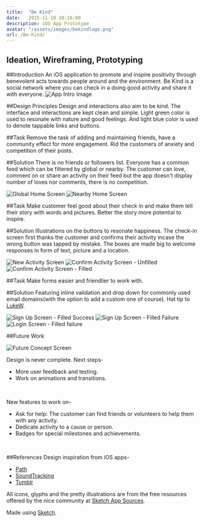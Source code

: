 ```yaml
---
title:  "Be Kind"
date:   2015-11-10 10:18:00
description: iOS App Prototype
avatar: "/assets/images/bekindlogo.png"
url: /Be-Kind/
---
```

<h2 class="headline">Ideation, Wireframing, Prototyping</h2>

##Introduction
An iOS application to promote and inspire positivity through benevolent acts towards people around and the environment. Be Kind is a social network where you can check in a doing good activity and share it with everyone.
<img class="displayed" src="/assets/images/Be Kind/appintro.png" alt="App Intro Image">

##Design Principles 
Design and interactions also aim to be kind. The interface and interactions are kept clean and simple. Light green color is used to resonate with nature and good feelings. And light blue color is used to denote tappable links and buttons.

##Task
Remove the task of adding and maintaining friends, have a community effect for more engagement. Rid the customers of anxiety and competition of their posts.

##Solution
There is no friends or followers list. Everyone has a common feed which can be filtered by global or nearby. The customer can love, comment on or share an activity on their feed but the app doesn't display number of loves nor comments, there is no competition. 

<img class="displayed" src="/assets/images/Be Kind/homeglobal.png" alt="Global Home Screen">

<img class="displayed" src="/assets/images/Be Kind/homenearby.png" alt="Nearby Home Screen">

##Task
Make customer feel good about their check in and make them tell their story with words and pictures. Better the story more potential to inspire.

##Solution
Illustrations on the buttons to resonate happiness. The check-in screen first thanks the customer and confirms their activity incase the wrong button was tapped by mistake. The boxes are made big to welcome responses in form of text, picture and a location.

<img class="displayed" src="/assets/images/Be Kind/newactivity.png" alt="New Activity Screen">

<img class="displayed" src="/assets/images/Be Kind/confirmtree.png" alt="Confirm Activity Screen - Unfilled">

<img class="displayed" src="/assets/images/Be Kind/confirmtree2.png" alt="Confirm Activity Screen - Filled">

##Task
Make forms easier and friendlier to work with.

##Solution
Featuring inline validation and drop down for commonly used email domains(with the option to add a custom one of course). Hat tip to <a href="http://www.lukew.com/" target="_blank" title="Luke's Website">LukeW</a>.

<img class="displayed" src="/assets/images/Be Kind/signup2.png" alt="Sign Up Screen - Filled Success">

<img class="displayed" src="/assets/images/Be Kind/signup3.png" alt="Sign Up Screen - Filled Failure">

<img class="displayed" src="/assets/images/Be Kind/login2.png" alt="Login Screen - Filled failure">

##Future Work

<img class="displayed" src="/assets/images/Be Kind/future.png" alt="Future Concept Screen">

Design is never complete. Next steps-

+ More user feedback and testing.
+ Work on animations and transitions.   
<br/>

New features to work on-  

+ Ask for help: The customer can find friends or volunteers to help them with any activity.
+ Dedicate activity to a cause or person.
+ Badges for special milestones and achievements.     
<br/>

##References
Design inspiration from iOS apps-

+ <a href="https://path.com" target="_blank" title="Path's website">Path</a>
+ <a href="https://soundtracking.com/" target="_blank" title="Soundtracking's website">SoundTracking</a>
+ <a href="https://www.tumblr.com/dashboard" target="_blank" title="Tumblr's website">Tumblr</a>  

All icons, glyphs and the pretty illustrations are from the free resources offered by the nice community at <a href="http://www.sketchappsources.com" target="_blank" title="Sketch App Sources">Sketch App Sources</a>.

Made using <a href="http://bohemiancoding.com/sketch/" target="_blank" title="Bohemian Coding Website">Sketch</a>.













   
   


